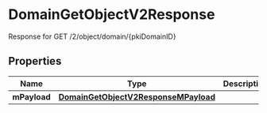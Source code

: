 

# DomainGetObjectV2Response

Response for GET /2/object/domain/{pkiDomainID}

## Properties

| Name | Type | Description | Notes |
|------------ | ------------- | ------------- | -------------|
|**mPayload** | [**DomainGetObjectV2ResponseMPayload**](DomainGetObjectV2ResponseMPayload.md) |  |  |



